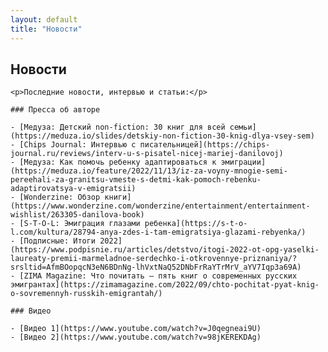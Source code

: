 ```yaml
---
layout: default
title: "Новости"
---
```


<section class="section">
  <div class="container">
    <h1>Новости</h1>

    <p>Последние новости, интервью и статьи:</p>

    ### Пресса об авторе

    - [Медуза: Детский non-fiction: 30 книг для всей семьи](https://meduza.io/slides/detskiy-non-fiction-30-knig-dlya-vsey-sem)
    - [Chips Journal: Интервью с писательницей](https://chips-journal.ru/reviews/interv-u-s-pisatel-nicej-mariej-danilovoj)
    - [Медуза: Как помочь ребенку адаптироваться к эмиграции](https://meduza.io/feature/2022/11/13/iz-za-voyny-mnogie-semi-pereehali-za-granitsu-vmeste-s-detmi-kak-pomoch-rebenku-adaptirovatsya-v-emigratsii)
    - [Wonderzine: Обзор книги](https://www.wonderzine.com/wonderzine/entertainment/entertainment-wishlist/263305-danilova-book)
    - [S-T-O-L: Эмиграция глазами ребенка](https://s-t-o-l.com/kultura/28794-anya-zdes-i-tam-emigratsiya-glazami-rebyenka/)
    - [Подписные: Итоги 2022](https://www.podpisnie.ru/articles/detstvo/itogi-2022-ot-opg-yaselki-laureaty-premii-marmeladnoe-serdechko-i-otkrovennye-priznaniya/?srsltid=AfmBOopqcN3eN6BDnNg-lhVxtNaQ52DNbFrRaYTrMrV_aYV7Iqp3a69A)
    - [ZIMA Magazine: Что почитать – пять книг о современных русских эмигрантах](https://zimamagazine.com/2022/09/chto-pochitat-pyat-knig-o-sovremennyh-russkih-emigrantah/)

    ### Видео

    - [Видео 1](https://www.youtube.com/watch?v=J0qegneai9U)
    - [Видео 2](https://www.youtube.com/watch?v=98jKEREKDAg)
  </div>
</section>
